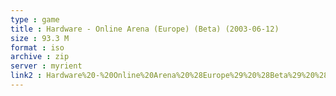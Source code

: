 ```yaml
---
type : game
title : Hardware - Online Arena (Europe) (Beta) (2003-06-12)
size : 93.3 M
format : iso
archive : zip
server : myrient
link2 : Hardware%20-%20Online%20Arena%20%28Europe%29%20%28Beta%29%20%282003-06-12%29
---
```

